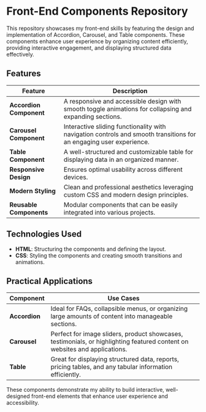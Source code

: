 # Front-End Components Repository
This repository showcases my front-end skills by featuring the design and implementation of Accordion, Carousel, and Table components. These components enhance user experience by organizing content efficiently, providing interactive engagement, and displaying structured data effectively.

## Features
| Feature              | Description |
|----------------------|-------------|
| **Accordion Component** | A responsive and accessible design with smooth toggle animations for collapsing and expanding sections. |
| **Carousel Component**  | Interactive sliding functionality with navigation controls and smooth transitions for an engaging user experience. |
| **Table Component**     | A well-structured and customizable table for displaying data in an organized manner. |
| **Responsive Design**   | Ensures optimal usability across different devices. |
| **Modern Styling**      | Clean and professional aesthetics leveraging custom CSS and modern design principles. |
| **Reusable Components** | Modular components that can be easily integrated into various projects. |

## Technologies Used
- **HTML**: Structuring the components and defining the layout.
- **CSS**: Styling the components and creating smooth transitions and animations.

## Practical Applications
| Component | Use Cases |
|------------|-----------|
| **Accordion** | Ideal for FAQs, collapsible menus, or organizing large amounts of content into manageable sections. |
| **Carousel**  | Perfect for image sliders, product showcases, testimonials, or highlighting featured content on websites and applications. |
| **Table**     | Great for displaying structured data, reports, pricing tables, and any tabular information efficiently. |

These components demonstrate my ability to build interactive, well-designed front-end elements that enhance user experience and accessibility.

